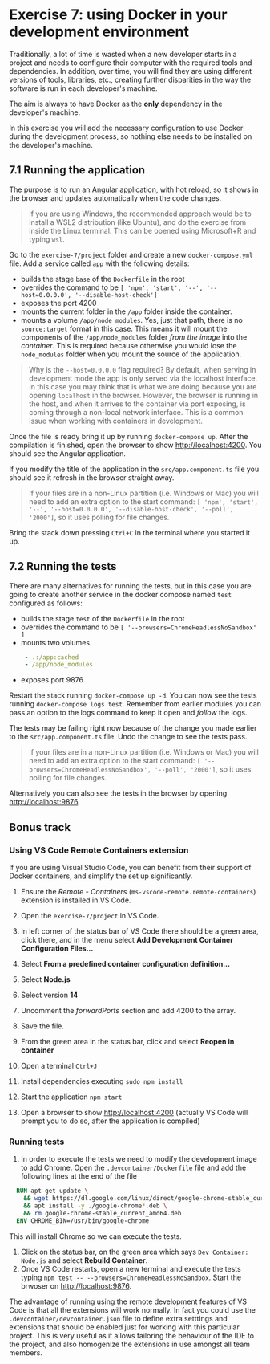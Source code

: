 # Exercise 7: using Docker in your development environment

Traditionally, a lot of time is wasted when a new developer starts in a project and needs to configure their computer with the required tools and dependencies. In addition, over time, you will find they are using different versions of tools, libraries, etc., creating further disparities in the way the software is run in each developer's machine.

The aim is always to have Docker as the **only** dependency in the developer's machine.

In this exercise you will add the necessary configuration to use Docker during the development process, so nothing else needs to be installed on the developer's machine.

## 7.1 Running the application

The purpose is to run an Angular application, with hot reload, so it shows in the browser and updates automatically when the code changes.

> If you are using Windows, the recommended approach would be to install a WSL2 distribution (like Ubuntu), and do the exercise from inside the Linux terminal. This can be opened using Microsoft+R and typing `wsl`.

Go to the `exercise-7/project` folder and create a new `docker-compose.yml` file. Add a service called `app` with the following details: 
- builds the stage `base` of the `Dockerfile` in the root
- overrides the command to be `[ 'npm', 'start', '--', '--host=0.0.0.0', '--disable-host-check']`
- exposes the port 4200
- mounts the current folder in the `/app` folder inside the container.
- mounts a volume `/app/node_modules`. Yes, just that path, there is no `source:target` format in this case. This means it will mount the components of the `/app/node_modules` folder *from the image* into the *container*. This is required because otherwise you would lose the `node_modules` folder when you mount the source of the application.

> Why is the `--host=0.0.0.0` flag required? By default, when serving in development mode the app is only served via the localhost interface. In this case you may think that is what we are doing because you are opening `localhost` in the browser.  However, the browser is running in the host, and when it arrives to the container via port exposing, is coming through a non-local network interface. This is a common issue when working with containers in development.

Once the file is ready bring it up by running `docker-compose up`. After the compilation is finished, open the browser to show [http://localhost:4200](http://localhost:4200). You should see the Angular application.

If you modify the title of the application in the `src/app.component.ts` file you should see it refresh in the browser straight away. 
> If your files are in a non-Linux partition (i.e. Windows or Mac) you will need to add an extra option to the start command: `[ 'npm', 'start', '--', '--host=0.0.0.0', '--disable-host-check', '--poll', '2000']`, so it uses polling for file changes.

Bring the stack down pressing `Ctrl+C` in the terminal where you started it up.

## 7.2 Running the tests

There are many alternatives for running the tests, but in this case you are going to create another service in the docker compose named `test` configured as follows:
- builds the stage `test` of the `Dockerfile` in the root
- overrides the command to be `[ '--browsers=ChromeHeadlessNoSandbox' ]`
- mounts two volumes 
  ```yaml
   - .:/app:cached
   - /app/node_modules
  ```
- exposes port 9876

Restart the stack running `docker-compose up -d`. You can now see the tests running `docker-compose logs test`. Remember from earlier modules you can pass an option to the logs command to keep it open and *follow* the logs.

The tests may be failing right now because of the change you made earlier to the `src/app.component.ts` file. Undo the change to see the tests pass.

> If your files are in a non-Linux partition (i.e. Windows or Mac) you will need to add an extra option to the start command: `[ '--browsers=ChromeHeadlessNoSandbox', '--poll', '2000']`, so it uses polling for file changes.

Alternatively you can also see the tests in the browser by opening [http://localhost:9876](http://localhost:9876).

## Bonus track 

### Using VS Code Remote Containers extension

If you are using Visual Studio Code, you can benefit from their support of Docker containers, and simplify the set up significantly.

1. Ensure the *Remote - Containers* (`ms-vscode-remote.remote-containers`) extension is installed in VS Code.
1. Open the `exercise-7/project` in VS Code.
1. In left corner of the status bar of VS Code there should be a green area, click there, and in the menu select **Add Development Container Configuration Files...**
1. Select **From a predefined container configuration definition...**
1. Select **Node.js**
1. Select version **14**
1. Uncomment the *forwardPorts* section and add 4200 to the array.
1. Save the file.
1. From the green area in the status bar, click and select **Reopen in container**

1. Open a terminal `Ctrl+J`
1. Install dependencies executing `sudo npm install`
1. Start the application `npm start`
1. Open a browser to show [http://localhost:4200](http://localhost:4200) (actually VS Code will prompt you to do so, after the application is compiled)

### Running tests
1. In order to execute the tests we need to modify the development image to add Chrome. Open the `.devcontainer/Dockerfile` file and add the following lines at the end of the file
  ```Dockerfile
    RUN apt-get update \
      && wget https://dl.google.com/linux/direct/google-chrome-stable_current_amd64.deb \
      && apt install -y ./google-chrome*.deb \
      && rm google-chrome-stable_current_amd64.deb
    ENV CHROME_BIN=/usr/bin/google-chrome
  ```
  This will install Chrome so we can execute the tests. 
1. Click on the status bar, on the green area which says `Dev Container: Node.js` and select **Rebuild Container**.
1. Once VS Code restarts, open a new terminal and execute the tests typing `npm test -- --browsers=ChromeHeadlessNoSandbox`. Start the brwoser on [http://localhost:9876](http://localhost:9876).

The advantage of running using the remote development features of VS Code is that all the extensions will work normally. In fact you could use the `.devcontainer/devcontainer.json` file to define extra setttings and extensions that should be enabled just for working with this particular project. This is very useful as it allows tailoring the behaviour of the IDE to the project, and also homogenize the extensions in use amongst all team members.
